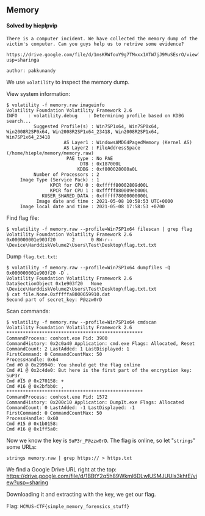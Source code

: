 ## Memory

#### Solved by hieplpvip

```
There is a computer incident. We have collected the memory dump of the victim's computer. Can you guys help us to retrive some evidence?

https://drive.google.com/file/d/1msKRWfouY9g7TMxxx1XTW7jJ9MuSEsrO/view?usp=sharinga

author: pakkunandy
```

We use `volatility` to inspect the memory dump.

View system information:

```
$ volatility -f memory.raw imageinfo
Volatility Foundation Volatility Framework 2.6
INFO    : volatility.debug    : Determining profile based on KDBG search...
          Suggested Profile(s) : Win7SP1x64, Win7SP0x64, Win2008R2SP0x64, Win2008R2SP1x64_23418, Win2008R2SP1x64, Win7SP1x64_23418
                     AS Layer1 : WindowsAMD64PagedMemory (Kernel AS)
                     AS Layer2 : FileAddressSpace (/home/hieple/memory/memory.raw)
                      PAE type : No PAE
                           DTB : 0x187000L
                          KDBG : 0xf800028080a0L
          Number of Processors : 2
     Image Type (Service Pack) : 1
                KPCR for CPU 0 : 0xfffff80002809d00L
                KPCR for CPU 1 : 0xfffff880009eb000L
             KUSER_SHARED_DATA : 0xfffff78000000000L
           Image date and time : 2021-05-08 10:58:53 UTC+0000
     Image local date and time : 2021-05-08 17:58:53 +0700
```

Find flag file:

```
$ volatility -f memory.raw --profile=Win7SP1x64 filescan | grep flag
Volatility Foundation Volatility Framework 2.6
0x000000001e903f20      2      0 RW-r-- \Device\HarddiskVolume2\Users\Test\Desktop\flag.txt.txt
```

Dump `flag.txt.txt`:

```
$ volatility -f memory.raw --profile=Win7SP1x64 dumpfiles -Q 0x000000001e903f20 -D .
Volatility Foundation Volatility Framework 2.6
DataSectionObject 0x1e903f20   None   \Device\HarddiskVolume2\Users\Test\Desktop\flag.txt.txt
$ cat file.None.0xfffffa8000659910.dat
Second part of secret_key: P@zzw0rD
```

Scan commands:

```
$ volatility -f memory.raw --profile=Win7SP1x64 cmdscan
Volatility Foundation Volatility Framework 2.6
**************************************************
CommandProcess: conhost.exe Pid: 3900
CommandHistory: 0x2c0a40 Application: cmd.exe Flags: Allocated, Reset
CommandCount: 2 LastAdded: 1 LastDisplayed: 1
FirstCommand: 0 CommandCountMax: 50
ProcessHandle: 0x64
Cmd #0 @ 0x299940: You should get the flag online
Cmd #1 @ 0x2c4de0: But here is the first part of the encryption key: SuP3r_
Cmd #15 @ 0x270158: +
Cmd #16 @ 0x2bfbb0: ,
**************************************************
CommandProcess: conhost.exe Pid: 1572
CommandHistory: 0x200c10 Application: DumpIt.exe Flags: Allocated
CommandCount: 0 LastAdded: -1 LastDisplayed: -1
FirstCommand: 0 CommandCountMax: 50
ProcessHandle: 0x60
Cmd #15 @ 0x1b0158:
Cmd #16 @ 0x1ff5a0:
```

Now we know the key is `SuP3r_P@zzw0rD`. The flag is online, so let "`strings`" some URLs:

```shell
strings memory.raw | grep https:// > https.txt
```

We find a Google Drive URL right at the top: https://drive.google.com/file/d/1BBtY2q5h89Wkml6DLwlUSMJUUls3khtE/view?usp=sharing

Downloading it and extracting with the key, we get our flag.

Flag: `HCMUS-CTF{simple_memory_forensics_stuff}`
